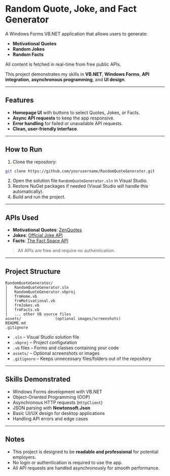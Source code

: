 # Random Quote, Joke, and Fact Generator

A Windows Forms VB.NET application that allows users to generate:

* **Motivational Quotes**
* **Random Jokes**
* **Random Facts**

All content is fetched in real-time from free public APIs.

This project demonstrates my skills in **VB.NET**, **Windows Forms**, **API integration**, **asynchronous programming**, and **UI design**.

---

## Features

* **Homepage UI** with buttons to select Quotes, Jokes, or Facts.
* **Async API requests** to keep the app responsive.
* **Error handling** for failed or unavailable API requests.
* **Clean, user-friendly interface**.

---

## How to Run

1. Clone the repository:

```bash
git clone https://github.com/yourusername/RandomQuoteGenerator.git
```

2. Open the solution file `RandomQuoteGenerator.sln` in Visual Studio.
3. Restore NuGet packages if needed (Visual Studio will handle this automatically).
4. Build and run the project.

---

## APIs Used

* **Motivational Quotes**: [ZenQuotes](https://zenquotes.io/)
* **Jokes**: [Official Joke API](https://official-joke-api.appspot.com/)
* **Facts**: [The Fact Space API](https://thefact.space/)

> All APIs are free and require no authentication.

---

## Project Structure

```
RandomQuoteGenerator/
│   RandomQuoteGenerator.sln
│   RandomQuoteGenerator.vbproj
│   frmHome.vb
│   frmMotivational.vb
│   frmJokes.vb
│   frmFacts.vb
│   ... other VB source files
assets/               (optional images/screenshots)
README.md
.gitignore
```

* `.sln` – Visual Studio solution file
* `.vbproj` – Project configuration
* `.vb` files – Forms and classes containing your code
* `assets/` – Optional screenshots or images
* `.gitignore` – Keeps unnecessary files/folders out of the repository

---

## Skills Demonstrated

* Windows Forms development with VB.NET
* Object-Oriented Programming (OOP)
* Asynchronous HTTP requests (`HttpClient`)
* JSON parsing with **Newtonsoft.Json**
* Basic UI/UX design for desktop applications
* Handling API errors and edge cases

---

## Notes

* This project is designed to be **readable and professional** for potential employers.
* No login or authentication is required to use the app.
* All API requests are handled asynchronously for smooth performance.
